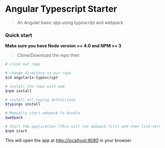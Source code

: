 # Angular Typescript Starter

> An Angular basic app using typescript and webpack

### Quick start
**Make sure you have Node version >= 4.0 and NPM >= 3**
> Clone/Download the repo then 

```bash
# clone our repo

# change directory to our repo
$cd angular1x-typescript

# install the repo with npm
$npm install

# install all typing definitions
$typings install

# Manually start webpack to bundle
$webpack

# Start the application (This will run webpack first and then lite-server)
$npm start

```
This will open the app at [http://localhost:8080](http://localhost:8080) in your browser